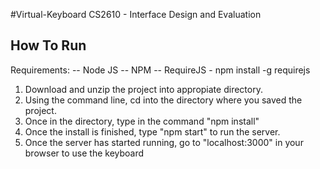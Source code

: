 
#Virtual-Keyboard
CS2610 - Interface Design and Evaluation


How To Run
------------------------------------------

Requirements:
-- Node JS
-- NPM
-- RequireJS - npm install -g requirejs

1. Download and unzip the project into appropiate directory.
2. Using the command line, cd into the directory where you saved the project.
3. Once in the directory, type in the command "npm install"
4. Once the install is finished, type "npm start" to run the server.
4. Once the server has started running, go to "localhost:3000" in your browser to use the keyboard